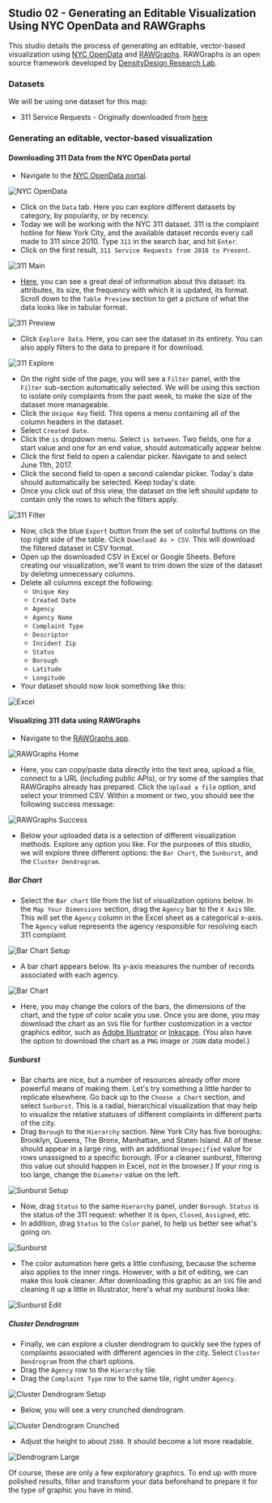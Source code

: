 ## Studio 02 - Generating an Editable Visualization Using NYC OpenData and RAWGraphs

This studio details the process of generating an editable, vector-based visualization using [NYC OpenData](https://opendata.cityofnewyork.us/) and [RAWGraphs](http://rawgraphs.io/). RAWGraphs is an open source framework developed by [DensityDesign Research Lab](http://www.densitydesign.org/).

### Datasets

We will be using one dataset for this map:

* 311 Service Requests - Originally downloaded from [here](https://data.cityofnewyork.us/Social-Services/311-Service-Requests-from-2010-to-Present/erm2-nwe9/data)

### Generating an editable, vector-based visualization
#### Downloading 311 Data from the NYC OpenData portal

* Navigate to the [NYC OpenData portal](https://opendata.cityofnewyork.us/).

![NYC OpenData](https://github.com/emilyfuhrman/datavis_design/blob/master/2017_Summer/Studios/Images/02/01_NYC_OpenData_Home.png)

* Click on the `Data` tab. Here you can explore different datasets by category, by popularity, or by recency. 
* Today we will be working with the NYC 311 dataset. 311 is the complaint hotline for New York City, and the available dataset records every call made to 311 since 2010. Type `311` in the search bar, and hit `Enter`. 
* Click on the first result, `311 Service Requests from 2010 to Present`.

![311 Main](https://github.com/emilyfuhrman/datavis_design/blob/master/2017_Summer/Studios/Images/02/02_311_Main.png)

* [Here](https://data.cityofnewyork.us/Social-Services/311-Service-Requests-from-2010-to-Present/erm2-nwe9), you can see a great deal of information about this dataset: its attributes, its size, the frequency with which it is updated, its format. Scroll down to the `Table Preview` section to get a picture of what the data looks like in tabular format.

![311 Preview](https://github.com/emilyfuhrman/datavis_design/blob/master/2017_Summer/Studios/Images/02/03_311_Preview.png)

* Click `Explore Data`. Here, you can see the dataset in its entirety. You can also apply filters to the data to prepare it for download.

![311 Explore](https://github.com/emilyfuhrman/datavis_design/blob/master/2017_Summer/Studios/Images/02/04_311_Explore.png)

* On the right side of the page, you will see a `Filter` panel, with the `Filter` sub-section automatically selected. We will be using this section to isolate only complaints from the past week, to make the size of the dataset more manageable.
* Click the `Unique Key` field. This opens a menu containing all of the column headers in the dataset. 
* Select `Created Date`.
* Click the `is` dropdown menu. Select `is between`. Two fields, one for a start value and one for an end value, should automatically appear below.
* Click the first field to open a calendar picker. Navigate to and select June 11th, 2017.
* Click the second field to open a second calendar picker. Today's date should automatically be selected. Keep today's date.
* Once you click out of this view, the dataset on the left should update to contain only the rows to which the filters apply.

![311 Filter](https://github.com/emilyfuhrman/datavis_design/blob/master/2017_Summer/Studios/Images/02/05_311_Filter_Date.png)

* Now, click the blue `Export` button from the set of colorful buttons on the top right side of the table. Click `Download As > CSV`. This will download the filtered dataset in CSV format.
* Open up the downloaded CSV in Excel or Google Sheets. Before creating our visualization, we'll want to trim down the size of the dataset by deleting unnecessary columns.
* Delete all columns except the following:
	* `Unique Key`
	* `Created Date`
	* `Agency`
	* `Agency Name`
	* `Complaint Type`
	* `Descriptor`
	* `Incident Zip`
	* `Status`
	* `Borough`
	* `Latitude`
	* `Longitude`
* Your dataset should now look something like this:

![Excel](https://github.com/emilyfuhrman/datavis_design/blob/master/2017_Summer/Studios/Images/02/06_Excel.png)

#### Visualizing 311 data using RAWGraphs

* Navigate to the [RAWGraphs app](http://app.rawgraphs.io/). 

![RAWGraphs Home](https://github.com/emilyfuhrman/datavis_design/blob/master/2017_Summer/Studios/Images/02/07_RAWGraphs_Home.png)

* Here, you can copy/paste data directly into the text area, upload a file, connect to a URL (including public APIs), or try some of the samples that RAWGraphs already has prepared. Click the `Upload a file` option, and select your trimmed CSV. Within a moment or two, you should see the following success message:

![RAWGraphs Success](https://github.com/emilyfuhrman/datavis_design/blob/master/2017_Summer/Studios/Images/02/08_RAWGraphs_Success.png)

* Below your uploaded data is a selection of different visualization methods. Explore any option you like. For the purposes of this studio, we will explore three different options: the `Bar Chart`, the `Sunburst`, and the `Cluster Dendrogram`.

##### Bar Chart

* Select the `Bar chart` tile from the list of visualization options below. In the `Map Your Dimensions` section, drag the `Agency` bar to the `X Axis` tile. This will set the `Agency` column in the Excel sheet as a categorical x-axis. The `Agency` value represents the agency responsible for resolving each 311 complaint.

![Bar Chart Setup](https://github.com/emilyfuhrman/datavis_design/blob/master/2017_Summer/Studios/Images/02/09_Bar_Chart_Setup.png)

* A bar chart appears below. Its y-axis measures the number of records associated with each agency. 

![Bar Chart](https://github.com/emilyfuhrman/datavis_design/blob/master/2017_Summer/Studios/Images/02/10_Bar_Chart.png)

* Here, you may change the colors of the bars, the dimensions of the chart, and the type of color scale you use. Once you are done, you may download the chart as an `SVG` file for further customization in a vector graphics editor, such as [Adobe Illustrator](http://www.adobe.com/products/illustrator.html) or [Inkscape](https://inkscape.org/en/). (You also have the option to download the chart as a `PNG` image or `JSON` data model.)

##### Sunburst

* Bar charts are nice, but a number of resources already offer more powerful means of making them. Let's try something a little harder to replicate elsewhere. Go back up to the `Choose a Chart` section, and select `Sunburst`. This is a radial, hierarchical visualization that may help to visualize the relative statuses of different complaints in different parts of the city.
* Drag `Borough` to the `Hierarchy` section. New York City has five boroughs: Brooklyn, Queens, The Bronx, Manhattan, and Staten Island. All of these should appear in a large ring, with an additional `Unspecified` value for rows unassigned to a specific borough. (For a cleaner sunburst, filtering this value out should happen in Excel, not in the browser.) If your ring is too large, change the `Diameter` value on the left.

![Sunburst Setup](https://github.com/emilyfuhrman/datavis_design/blob/master/2017_Summer/Studios/Images/02/11_Sunburst_Setup.png)

* Now, drag `Status` to the same `Hierarchy` panel, under `Borough`. `Status` is the status of the 311 request: whether it is `Open`, `Closed`, `Assigned`, etc. 
* In addition, drag `Status` to the `Color` panel, to help us better see what's going on.

![Sunburst](https://github.com/emilyfuhrman/datavis_design/blob/master/2017_Summer/Studios/Images/02/12_Sunburst.png)

* The color automation here gets a little confusing, because the scheme also applies to the inner rings. However, with a bit of editing, we can make this look cleaner. After downloading this graphic as an `SVG` file and cleaning it up a little in Illustrator, here's what my sunburst looks like:

![Sunburst Edit](https://github.com/emilyfuhrman/datavis_design/blob/master/2017_Summer/Studios/Images/02/13_Sunburst_Edit.png)

##### Cluster Dendrogram

* Finally, we can explore a cluster dendrogram to quickly see the types of complaints associated with different agencies in the city. Select `Cluster Dendrogram` from the chart options. 
* Drag the `Agency` row to the `Hierarchy` tile.
* Drag the `Complaint Type` row to the same tile, right under `Agency`. 

![Cluster Dendrogram Setup](https://github.com/emilyfuhrman/datavis_design/blob/master/2017_Summer/Studios/Images/02/14_Cluster_Dendrogram_Setup.png)

* Below, you will see a very crunched dendrogram.

![Cluster Dendrogram Crunched](https://github.com/emilyfuhrman/datavis_design/blob/master/2017_Summer/Studios/Images/02/15_Cluster_Dendrogram_Crunched.png)

* Adjust the height to about `2500`. It should become a lot more readable.

![Dendrogram Large](https://github.com/emilyfuhrman/datavis_design/blob/master/2017_Summer/Studios/Images/02/16_Dendrogram_Large.png) 

Of course, these are only a few exploratory graphics. To end up with more polished results, filter and transform your data beforehand to prepare it for the type of graphic you have in mind. 
